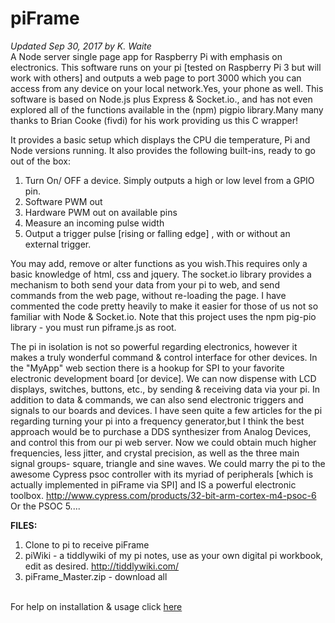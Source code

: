 # piFrame
<i>Updated Sep 30, 2017 by K. Waite</i>
<br>
A Node server single page app for Raspberry Pi with emphasis on electronics.
This software runs on your pi [tested on Raspberry Pi 3 but will work with others] and outputs a web page to port 3000 which you can access from any device on your local network.Yes, your phone as well.
This software is based on Node.js plus Express & Socket.io., and has not even explored all of the functions available in the (npm) pigpio library.Many many thanks to Brian Cooke (fivdi) for his work providing us this C wrapper!

It provides a basic setup which displays the CPU die temperature, Pi and Node versions running. It also provides the following built-ins, ready to go out of the box:
  1) Turn On/ OFF a device. Simply outputs a high or low level from a GPIO pin.
  2) Software PWM out
  3) Hardware PWM out on available pins
  4) Measure an incoming pulse width
  5) Output a trigger pulse [rising or falling edge] , with or without an external trigger.

You may add, remove or alter functions as you wish.This requires only a basic knowledge of html, css and jquery. The socket.io library provides a mechanism to both send your data from your pi to web, and send commands from the web page, without re-loading the page. I have commented the code pretty heavily to make it easier for those of us not so familiar with Node & Socket.io.
Note that this project uses the npm pig-pio library - you must run piframe.js as root.

The pi in isolation is not so powerful regarding electronics, however it makes a truly wonderful command & control interface for other devices. In the "MyApp" web section there is a hookup for SPI to your favorite electronic development board [or device]. We can now dispense with LCD displays, switches, buttons, etc., by sending & receiving data via your pi. In addition to data & commands, we can also send electronic triggers and signals to our boards and devices. I have seen quite a few articles for the pi regarding turning your pi into a frequency generator,but I think the best approach would be to purchase a DDS synthesizer from Analog Devices, and control this from our pi web server. Now we could obtain much higher frequencies, less jitter, and crystal precision, as well as the three main signal groups- square, triangle and sine waves. We could marry the pi to the awesome Cypress psoc controller with its myriad of peripherals [which is actually implemented in piFrame via SPI] and IS a powerful electronic toolbox. http://www.cypress.com/products/32-bit-arm-cortex-m4-psoc-6 Or the PSOC 5....

<b>FILES:</b>
1) Clone to pi to receive piFrame
2) piWiki - a tiddlywiki of my pi notes, use as your own digital pi workbook, edit as desired.  http://tiddlywiki.com/
3) piFrame_Master.zip - download all
<br>
For help on installation & usage click <a href="https://kwaite1021.github.io/piFrame/">here</a>


